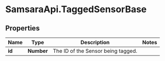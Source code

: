 # SamsaraApi.TaggedSensorBase

## Properties
Name | Type | Description | Notes
------------ | ------------- | ------------- | -------------
**id** | **Number** | The ID of the Sensor being tagged. | 


